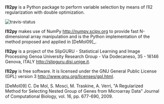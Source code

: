 **l1l2py** is a Python package to perform variable selection by means
of l1l2 regularization with double optimization.

![travis-status](https://travis-ci.org/slipguru/l1l2py.svg?branch=master)

**l1l2py** makes use of NumPy <http://numpy.scipy.org> to provide fast
N-dimensional array manipulation and is the Python implementation of the
method proposed and applied in [DeMol09]_.

**l1l2py** is a project of the SlipGURU - Statistical Learning and Image Processing
Genoa University Research Group - Via Dodecaneso, 35 - 16146 Genova, ITALY
<http://slipguru.disi.unige.it>.

**l1l2py** is free software. It is licensed under the GNU General Public
License (GPL) version 3 <http://www.gnu.org/licenses/gpl.html>.


[DeMol09] C. De Mol, S. Mosci, M. Traskine, A. Verri,
         "A Regularized Method for Selecting Nested Group of Genes from
         Microarray Data"
        Journal of Computational Biology, vol. 16, pp. 677-690, 2009.

